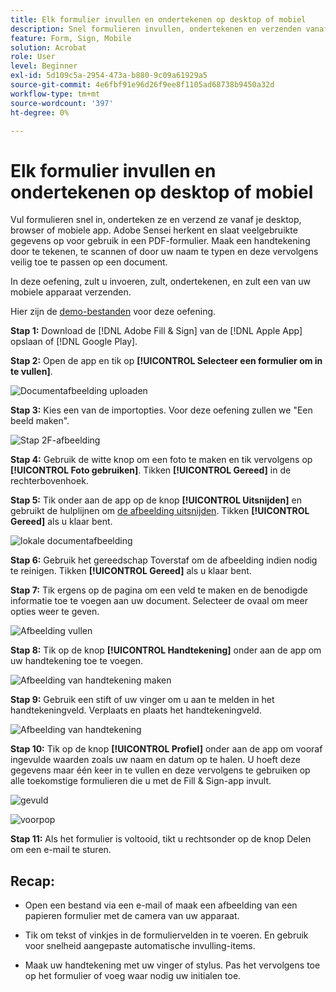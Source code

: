 ```yaml
---
title: Elk formulier invullen en ondertekenen op desktop of mobiel
description: Snel formulieren invullen, ondertekenen en verzenden vanaf je desktop, browser of mobiele app
feature: Form, Sign, Mobile
solution: Acrobat
role: User
level: Beginner
exl-id: 5d109c5a-2954-473a-b880-9c09a61929a5
source-git-commit: 4e6fbf91e96d26f9ee8f1105ad68738b9450a32d
workflow-type: tm+mt
source-wordcount: '397'
ht-degree: 0%

---
```


# Elk formulier invullen en ondertekenen op desktop of mobiel

Vul formulieren snel in, onderteken ze en verzend ze vanaf je desktop, browser of mobiele app. Adobe Sensei herkent en slaat veelgebruikte gegevens op voor gebruik in een PDF-formulier. Maak een handtekening door te tekenen, te scannen of door uw naam te typen en deze vervolgens veilig toe te passen op een document.

In deze oefening, zult u invoeren, zult, ondertekenen, en zult een van uw mobiele apparaat verzenden.

Hier zijn de [demo-bestanden](assets/03_FillSignScan.zip) voor deze oefening.

**Stap 1:** Download de [!DNL Adobe Fill & Sign] van de [!DNL Apple App] opslaan of [!DNL Google Play].

**Stap 2:** Open de app en tik op **[!UICONTROL Selecteer een formulier om in te vullen]**.

![Documentafbeelding uploaden](assets/mobilescan.jpg)

**Stap 3:** Kies een van de importopties. Voor deze oefening zullen we &quot;Een beeld maken&quot;.

![Stap 2F-afbeelding](assets/Step2F.jpg)

**Stap 4:** Gebruik de witte knop om een foto te maken en tik vervolgens op **[!UICONTROL Foto gebruiken]**. Tikken **[!UICONTROL Gereed]** in de rechterbovenhoek.

**Stap 5:** Tik onder aan de app op de knop **[!UICONTROL Uitsnijden]** en gebruikt de hulplijnen om [de afbeelding uitsnijden](https://www.adobe.com/acrobat/online/crop-pdf.html). Tikken **[!UICONTROL Gereed]** als u klaar bent.

![lokale documentafbeelding](assets/localdoc.jpg)

**Stap 6:** Gebruik het gereedschap Toverstaf om de afbeelding indien nodig te reinigen. Tikken **[!UICONTROL Gereed]** als u klaar bent.

**Stap 7:** Tik ergens op de pagina om een veld te maken en de benodigde informatie toe te voegen aan uw document. Selecteer de ovaal om meer opties weer te geven.

![Afbeelding vullen](assets/fill.jpg)


**Stap 8:** Tik op de knop **[!UICONTROL Handtekening]** onder aan de app om uw handtekening toe te voegen.

![Afbeelding van handtekening maken](assets/createsign.jpg)

**Stap 9:** Gebruik een stift of uw vinger om u aan te melden in het handtekeningveld. Verplaats en plaats het handtekeningveld.

![Afbeelding van handtekening](assets/sign.jpg)

**Stap 10:** Tik op de knop **[!UICONTROL Profiel]** onder aan de app om vooraf ingevulde waarden zoals uw naam en datum op te halen. U hoeft deze gegevens maar één keer in te vullen en deze vervolgens te gebruiken op alle toekomstige formulieren die u met de Fill &amp; Sign-app invult.

![gevuld](assets/filled.jpg)

![voorpop](assets/prepop.jpg)

**Stap 11:** Als het formulier is voltooid, tikt u rechtsonder op de knop Delen om een e-mail te sturen.

## Recap:

* Open een bestand via een e-mail of maak een afbeelding van een papieren formulier met de camera van uw apparaat.

* Tik om tekst of vinkjes in de formuliervelden in te voeren. En gebruik voor snelheid aangepaste automatische invulling-items.

* Maak uw handtekening met uw vinger of stylus. Pas het vervolgens toe op het formulier of voeg waar nodig uw initialen toe.
